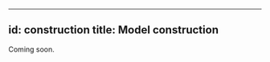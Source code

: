 ______________________________________________________________________

## id: construction title: Model construction

Coming soon.
